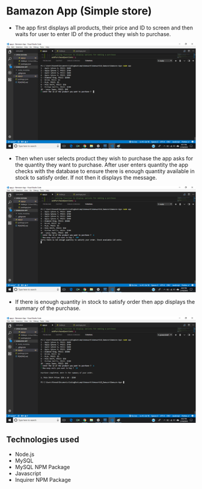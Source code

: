 # Bamazon App (Simple store)

* The app first displays all products, their price and ID to screen and then waits for user to enter ID of the product they wish to purchase.

![alt text](screenshots/p1.png "Screenshot One")

* Then when user selects product they wish to purchase the app asks for the quantity they want to purchase. After user enters quantity the app checks with the database to ensure there is enough quantity available in stock to satisfy order. If not then it displays the message.

![alt text](screenshots/p2.png "Screenshot Two")

* If there is enough quantity in stock to satisfy order then app displays the summary of the purchase.

![alt text](screenshots/p3.png "Screenshot Three")

## Technologies used

- Node.js
- MySQL
- MySQL NPM Package
- Javascript
- Inquirer NPM Package
